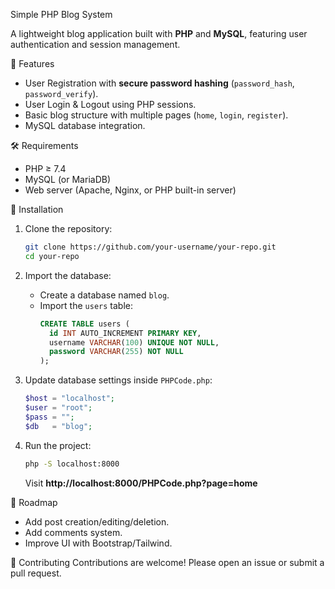 Simple PHP Blog System

A lightweight blog application built with **PHP** and **MySQL**, featuring user authentication and session management.  

 🚀 Features
- User Registration with **secure password hashing** (`password_hash`, `password_verify`).
- User Login & Logout using PHP sessions.
- Basic blog structure with multiple pages (`home`, `login`, `register`).
- MySQL database integration.

 🛠️ Requirements
- PHP ≥ 7.4  
- MySQL (or MariaDB)  
- Web server (Apache, Nginx, or PHP built-in server)  

📂 Installation
1. Clone the repository:
   ```bash
   git clone https://github.com/your-username/your-repo.git
   cd your-repo
   ```

2. Import the database:
   - Create a database named `blog`.  
   - Import the `users` table:
     ```sql
     CREATE TABLE users (
       id INT AUTO_INCREMENT PRIMARY KEY,
       username VARCHAR(100) UNIQUE NOT NULL,
       password VARCHAR(255) NOT NULL
     );
     ```

3. Update database settings inside `PHPCode.php`:
   ```php
   $host = "localhost";
   $user = "root";
   $pass = "";
   $db   = "blog";
   ```

4. Run the project:
   ```bash
   php -S localhost:8000
   ```
   Visit **http://localhost:8000/PHPCode.php?page=home**

 📌 Roadmap
- Add post creation/editing/deletion.  
- Add comments system.  
- Improve UI with Bootstrap/Tailwind.  

 🤝 Contributing
Contributions are welcome! Please open an issue or submit a pull request. 
